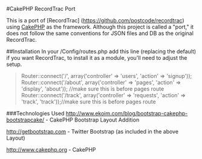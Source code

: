 #CakePHP RecordTrac Port

This is a port of [RecordTrac] (https://github.com/postcode/recordtrac) using [CakePHP](http://www.cakephp.org) as the framework. 
Although this project is called a "port," it does not follow the same conventions for JSON files and DB as the original RecordTrac.


##Installation 
In your /Config/routes.php add this line (replacing the default) if you want RecordTrac, to install it as a module, you'll need to adjust the setup.
>Router::connect('/', array('controller' => 'users', 'action' => 'signup'));
>Router::connect('/about', array('controller' => 'pages', 'action' => 'display', 'about')); //make sure this is before pages route
>Router::connect('/track', array('controller' => 'requests', 'action' => 'track', 'track'));//make sure this is before pages route

###Technologies Used
http://www.ekoim.com/blog/bootstrap-cakephp-bootstrapcake/ - CakePHP Bootstrap Layout Addition

http://getbootstrap.com - Twitter Bootstrap (as included in the above Layout)

http://www.cakephp.org - CakePHP
